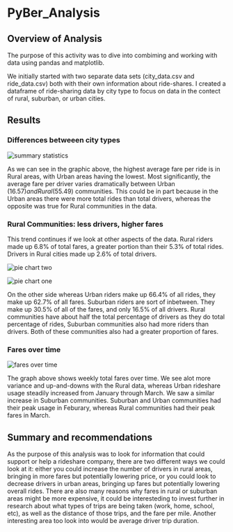 # PyBer_Analysis
## Overview of Analysis
The purpose of this activity was to dive into combiming and working with data using pandas and matplotlib.  

We initially started with two separate data sets (city_data.csv and ride_data.csv) both with their own information about ride-shares. I created a dataframe of ride-sharing data by city type to focus on data in the contect of rural, suburban, or urban cities.  

## Results 

### Differences betweeen city types

![summary statistics]("https://github.com/ktonge/PyBer_Analysis/blob/main/analysis/summary_stats.png")


As we can see in the graphic above, the highest average fare per ride is in Rural areas, with Urban areas having the lowest.  Most significantly, the average fare per driver varies dramatically between Urban ($16.57) and Rural ($55.49) communities.  This could be in part because in the Urban areas there were more total rides than total drivers, whereas the opposite was true for Rural communities in the data. 


### Rural Communities: less drivers, higher fares  
This trend continues if we look at other aspects of the data.  Rural riders made up 6.8% of total fares, a greater portion than their 5.3% of total rides.  Drivers in Rural cities made up 2.6% of total drivers.  

![pie chart two]("https://github.com/ktonge/PyBer_Analysis/blob/main/analysis/Fig5.png")

![pie chart one]("https://github.com/ktonge/PyBer_Analysis/blob/main/analysis/Fig7.png")

On the other side whereas Urban riders make up 66.4% of all rides, they make up 62.7% of all fares.  Suburban riders are sort of inbetween.  They make up 30.5% of all of the fares, and only 16.5% of all drivers.  Rural communities have about half the total percentage of drivers as they do total percentage of rides, Suburban communities also had more riders than drivers.  Both of these communities also had a greater proportion of fares.  

### Fares over time

![fares over time]("https://github.com/ktonge/PyBer_Analysis/blob/main/analysis/Pyber_fare_summary.png")

The graph above shows weekly total fares over time.  We see alot more variance and up-and-downs with the Rural data, whereas Urban rideshare usage steadily increased from January through March.  We saw a similar increase in Suburban communities.  Suburban and Urban communities had their peak usage in Feburary, whereas Rural communities had their peak fares in March.  

## Summary and recommendations
As the purpose of this analysis was to look for information that could support or help a rideshare company, there are two different ways we could look at it: either you could increase the number of drivers in rural areas, bringing in more fares but potentially lowering price, or you could look to decrease drivers in urban areas, bringing up fares but potentially lowering overall rides.   There are also many reasons why fares in rural or suburban areas might be more expensive, it could be interesteding to invest further in research about what types of trips are being taken (work, home, school, etc), as well as the distance of those trips, and the fare per mile.  Another interesting area too look into would be average driver trip duration.  







